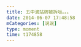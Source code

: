 ```yaml
---
title: 五中滴站牌被拆哒。。。
date: 2014-06-07 17:48:58
mCategories: [说说]
type: moment
time: t174858
---
```


<div id="pics-20140607174858"></div>

<script src="/lib/moment/pics.js"></script>
<script>
var data = [
    {"link": "2014-06-07_000000.jpeg", "type": "shuoshuo"}
];
picsRender(data, "pics-20140607174858");
</script>
